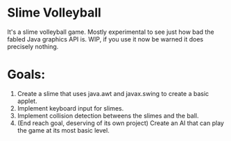 # Slime Volleyball
It's a slime volleyball game. Mostly experimental to see just how bad the fabled Java graphics API is. WIP, if you use it now be warned it does precisely nothing.

# Goals:
1. Create a slime that uses java.awt and javax.swing to create a basic applet.
2. Implement keyboard input for slimes.
3. Implement collision detection betweens the slimes and the ball.
4. (End reach goal, deserving of its own project) Create an AI that can play the game at its most basic level.
